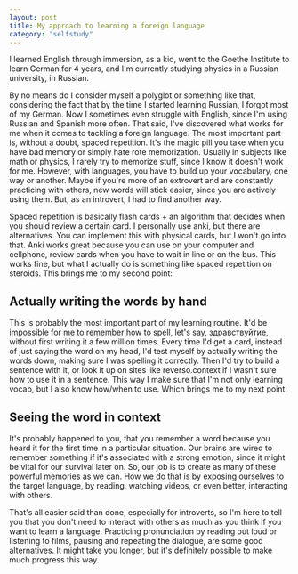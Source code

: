 ```yaml
---
layout: post
title: My approach to learning a foreign language
category: "selfstudy"
---
```

I learned English through immersion, as a kid, went to the Goethe Institute to learn German for 4 years, and I'm currently studying physics in a Russian university, in Russian.

By no means do I consider myself a polyglot or something like that, considering the fact that by the time I started learning Russian, I forgot most of my German. Now I sometimes even struggle with English, since I'm using Russian and Spanish more often. That said, I've discovered what works for me when it comes to tackling a foreign language. The most important part is, without a doubt, spaced repetition. It's the magic pill you take when you have bad memory or simply hate rote memorization. Usually in subjects like math or physics, I rarely try to memorize stuff, since I know it doesn't work for me. However, with languages, you have to build up your vocabulary, one way or another. Maybe if you're more of an extrovert and are constantly practicing with others, new words will stick easier, since you are actively using them. But, as an introvert, I had to find another way. 

Spaced repetition is basically flash cards + an algorithm that decides when you should review a certain card. I personally use anki, but there are alternatives. You can implement this with physical cards, but I won't go into that. Anki works great because you can use on your computer and cellphone, review cards when you have to wait in line or on the bus. This works fine, but what I actually do is something like spaced repetition on steroids. This brings me to my second point:

## Actually writing the words by hand

This is probably the most important part of my learning routine. It'd be impossible for me to remember how to spell, let's say, здравствуйтие, without first writing it a few million times. Every time I'd get a card, instead of just saying the word on my head, I'd test myself by actually writing the words down, making sure I was spelling it correctly. Then I'd try to build a sentence with it, or look it up on sites like reverso.context if I wasn't sure how to use it in a sentence. This way I make sure that I'm not only learning vocab, but I also know how/when to use. Which brings me to my next point:

## Seeing the word in context

It's probably happened to you, that you remember a word because you heard it for the first time in a particular situation. Our brains are wired to remember something if it's associated with a strong emotion, since it might be vital for our survival later on. So, our job is to create as many of these powerful memories as we can. How we do that is by exposing ourselves to the target language, by reading, watching videos, or even better, interacting with others.

That's all easier said than done, especially for introverts, so I'm here to tell you that you don't need to interact with others as much as you think if you want to learn a language. Practicing pronunciation by reading out loud or listening to films, pausing and repeating the dialogue, are some good alternatives. It might take you longer, but it's definitely possible to make much progress this way.
